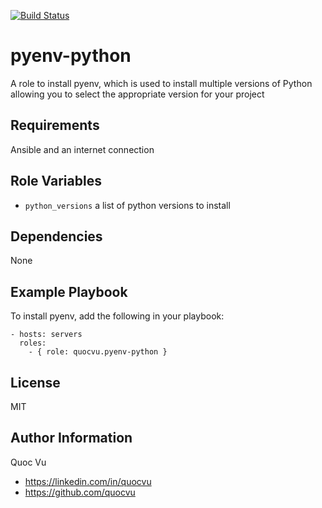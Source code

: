 [![Build Status](https://img.shields.io/travis/quocvu/pyenv-python-ansible.svg)](https://travis-ci.org/quocvu/pyenv-python-ansible)

pyenv-python
================

A role to install pyenv, which is used to install multiple versions of
Python allowing you to select the appropriate version for your project

Requirements
------------

Ansible and an internet connection


Role Variables
--------------

* `python_versions` a list of python versions to install

Dependencies
------------

None

Example Playbook
----------------

To install pyenv, add the following in your playbook:

```
- hosts: servers
  roles:
    - { role: quocvu.pyenv-python }
```

License
-------

MIT

Author Information
------------------

Quoc Vu  

* https://linkedin.com/in/quocvu  
* https://github.com/quocvu
